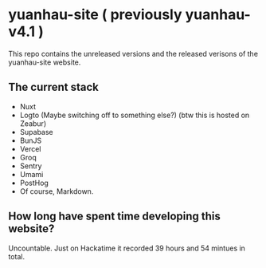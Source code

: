 # yuanhau-site ( previously yuanhau-v4.1 )

This repo contains the unreleased versions and the released verisons of the yuanhau-site website.

## The current stack

- Nuxt
- Logto (Maybe switching off to something else?) (btw this is hosted on Zeabur)
- Supabase
- BunJS
- Vercel
- Groq
- Sentry
- Umami
- PostHog
- Of course, Markdown.

## How long have spent time developing this website?

Uncountable. Just on Hackatime it recorded 39 hours and 54 mintues in total.
